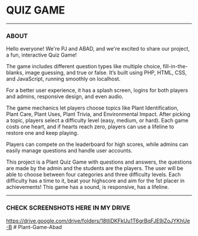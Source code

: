 
# QUIZ GAME
---
### ABOUT 
Hello everyone! We're PJ and ABAD, and we're excited to share our project, a fun, interactive Quiz Game!

The game includes different question types like multiple choice, fill-in-the-blanks, image guessing, and true or false. It’s built using PHP, HTML, CSS, and JavaScript, running smoothly on localhost.

For a better user experience, it has a splash screen, logins for both players and admins, responsive design, and even audio.

The game mechanics let players choose topics like Plant Identification, Plant Care, Plant Uses, Plant Trivia, and Environmental Impact. After picking a topic, players select a difficulty level (easy, medium, or hard). Each game costs one heart, and if hearts reach zero, players can use a lifeline to restore one and keep playing.

Players can compete on the leaderboard for high scores, while admins can easily manage questions and handle user accounts.
 
This project is a Plant Quiz Game with questions and answers, the questions are made by the admin and the students are the players.
The user will be able to choose between four categories and three difficulty levels.
Each difficulty has a time to it, beat your highscore and aim for the 1st placer in achievements!
This game has a sound, is responsive, has a lifeline. 

---
 
### CHECK SCREENSHOTS HERE IN MY DRIVE

https://drive.google.com/drive/folders/18tIiDKFkUu1T6grBqFJE9jZoJYKhUe-B
#   P l a n t - G a m e - A b a d 
 
 
